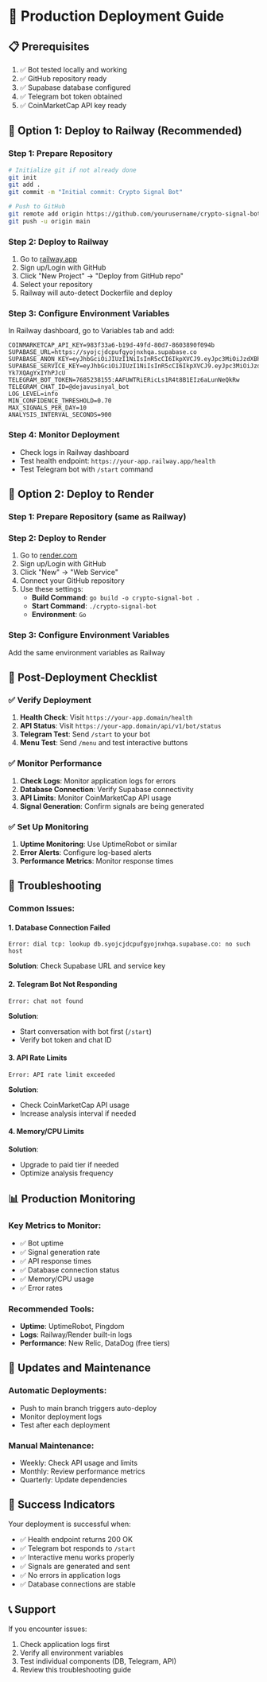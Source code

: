 # 🚀 Production Deployment Guide

## 📋 Prerequisites

1. ✅ Bot tested locally and working
2. ✅ GitHub repository ready
3. ✅ Supabase database configured
4. ✅ Telegram bot token obtained
5. ✅ CoinMarketCap API key ready

## 🚂 Option 1: Deploy to Railway (Recommended)

### Step 1: Prepare Repository
```bash
# Initialize git if not already done
git init
git add .
git commit -m "Initial commit: Crypto Signal Bot"

# Push to GitHub
git remote add origin https://github.com/yourusername/crypto-signal-bot.git
git push -u origin main
```

### Step 2: Deploy to Railway
1. Go to [railway.app](https://railway.app)
2. Sign up/Login with GitHub
3. Click "New Project" → "Deploy from GitHub repo"
4. Select your repository
5. Railway will auto-detect Dockerfile and deploy

### Step 3: Configure Environment Variables
In Railway dashboard, go to Variables tab and add:

```env
COINMARKETCAP_API_KEY=983f33a6-b19d-49fd-80d7-8603890f094b
SUPABASE_URL=https://syojcjdcpufgyojnxhqa.supabase.co
SUPABASE_ANON_KEY=eyJhbGciOiJIUzI1NiIsInR5cCI6IkpXVCJ9.eyJpc3MiOiJzdXBhYmFzZSIsInJlZiI6InN5b2pjamRjcHVmZ3lvam54aHFhIiwicm9sZSI6ImFub24iLCJpYXQiOjE3NTE1MjczODMsImV4cCI6MjA2NzEwMzM4M30.NVxtRoDYpDozaNtXnGvn4jN2ToqgWbpXhX02uuWNTko
SUPABASE_SERVICE_KEY=eyJhbGciOiJIUzI1NiIsInR5cCI6IkpXVCJ9.eyJpc3MiOiJzdXBhYmFzZSIsInJlZiI6InN5b2pjamRjcHVmZ3lvam54aHFhIiwicm9sZSI6InNlcnZpY2Vfcm9sZSIsImlhdCI6MTc1MTUyNzM4MywiZXhwIjoyMDY3MTAzMzgzfQ.k4Wqq3S1Ogk9q1BfMPG11SRhSC-Yk7XQAgYxIYhPJcU
TELEGRAM_BOT_TOKEN=7685238155:AAFUWTRiERicLs1R4t8B1EIz6aLunNeQkRw
TELEGRAM_CHAT_ID=@dejavusinyal_bot
LOG_LEVEL=info
MIN_CONFIDENCE_THRESHOLD=0.70
MAX_SIGNALS_PER_DAY=10
ANALYSIS_INTERVAL_SECONDS=900
```

### Step 4: Monitor Deployment
- Check logs in Railway dashboard
- Test health endpoint: `https://your-app.railway.app/health`
- Test Telegram bot with `/start` command

## 🎨 Option 2: Deploy to Render

### Step 1: Prepare Repository (same as Railway)

### Step 2: Deploy to Render
1. Go to [render.com](https://render.com)
2. Sign up/Login with GitHub
3. Click "New" → "Web Service"
4. Connect your GitHub repository
5. Use these settings:
   - **Build Command**: `go build -o crypto-signal-bot .`
   - **Start Command**: `./crypto-signal-bot`
   - **Environment**: `Go`

### Step 3: Configure Environment Variables
Add the same environment variables as Railway

## 🔧 Post-Deployment Checklist

### ✅ Verify Deployment
1. **Health Check**: Visit `https://your-app.domain/health`
2. **API Status**: Visit `https://your-app.domain/api/v1/bot/status`
3. **Telegram Test**: Send `/start` to your bot
4. **Menu Test**: Send `/menu` and test interactive buttons

### ✅ Monitor Performance
1. **Check Logs**: Monitor application logs for errors
2. **Database Connection**: Verify Supabase connectivity
3. **API Limits**: Monitor CoinMarketCap API usage
4. **Signal Generation**: Confirm signals are being generated

### ✅ Set Up Monitoring
1. **Uptime Monitoring**: Use UptimeRobot or similar
2. **Error Alerts**: Configure log-based alerts
3. **Performance Metrics**: Monitor response times

## 🚨 Troubleshooting

### Common Issues:

#### 1. Database Connection Failed
```
Error: dial tcp: lookup db.syojcjdcpufgyojnxhqa.supabase.co: no such host
```
**Solution**: Check Supabase URL and service key

#### 2. Telegram Bot Not Responding
```
Error: chat not found
```
**Solution**: 
- Start conversation with bot first (`/start`)
- Verify bot token and chat ID

#### 3. API Rate Limits
```
Error: API rate limit exceeded
```
**Solution**: 
- Check CoinMarketCap API usage
- Increase analysis interval if needed

#### 4. Memory/CPU Limits
**Solution**:
- Upgrade to paid tier if needed
- Optimize analysis frequency

## 📊 Production Monitoring

### Key Metrics to Monitor:
- ✅ Bot uptime
- ✅ Signal generation rate
- ✅ API response times
- ✅ Database connection status
- ✅ Memory/CPU usage
- ✅ Error rates

### Recommended Tools:
- **Uptime**: UptimeRobot, Pingdom
- **Logs**: Railway/Render built-in logs
- **Performance**: New Relic, DataDog (free tiers)

## 🔄 Updates and Maintenance

### Automatic Deployments:
- Push to main branch triggers auto-deploy
- Monitor deployment logs
- Test after each deployment

### Manual Maintenance:
- Weekly: Check API usage and limits
- Monthly: Review performance metrics
- Quarterly: Update dependencies

## 🎯 Success Indicators

Your deployment is successful when:
- ✅ Health endpoint returns 200 OK
- ✅ Telegram bot responds to `/start`
- ✅ Interactive menu works properly
- ✅ Signals are generated and sent
- ✅ No errors in application logs
- ✅ Database connections are stable

## 📞 Support

If you encounter issues:
1. Check application logs first
2. Verify all environment variables
3. Test individual components (DB, Telegram, API)
4. Review this troubleshooting guide
